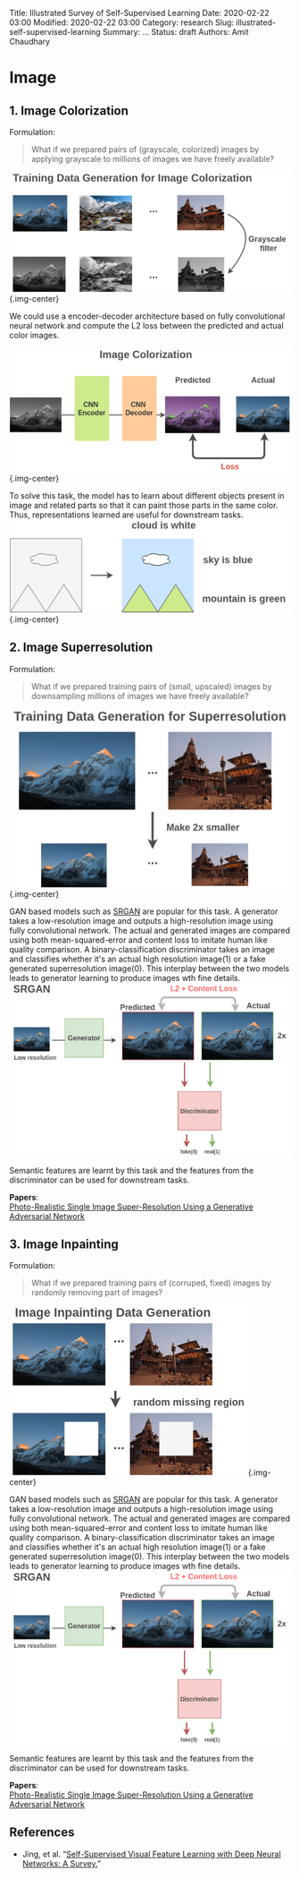 Title: Illustrated Survey of Self-Supervised Learning
Date: 2020-02-22 03:00
Modified: 2020-02-22 03:00
Category: research
Slug: illustrated-self-supervised-learning
Summary: ...
Status: draft
Authors: Amit Chaudhary

# Image  
## 1. **Image Colorization**
Formulation:   
> What if we prepared pairs of (grayscale, colorized) images by applying grayscale to millions of images we have freely available?  

![](/images/ss-colorization-data-gen.png){.img-center}  

We could use a encoder-decoder architecture based on fully convolutional neural network and compute the L2 loss between the predicted and actual color images.

![](/images/ss-image-colorization.png){.img-center}    

To solve this task, the model has to learn about different objects present in image and related parts so that it can paint those parts in the same color. Thus, representations learned are useful for downstream tasks.
![](/images/ss-colorization-learning.png){.img-center}  

## 2. **Image Superresolution**
Formulation:   
> What if we prepared training pairs of (small, upscaled) images by downsampling millions of images we have freely available?  

![](/images/ss-superresolution-training-gen.png){.img-center}  


GAN based models such as [SRGAN](https://arxiv.org/abs/1609.04802) are popular for this task. A generator takes a low-resolution image and outputs a high-resolution image using fully convolutional network. The actual and generated images are compared using both mean-squared-error and content loss to imitate human like quality comparison. A binary-classification discriminator takes an image and classifies whether it's an actual high resolution image(1) or a fake generated superresolution image(0). This interplay between the two models leads to generator learning to produce images wth fine details. 
![](/images/ss-srgan-architecture.png)

Semantic features are learnt by this task and the features from the discriminator can be used for downstream tasks.

**Papers**:  
[Photo-Realistic Single Image Super-Resolution Using a Generative Adversarial Network](https://arxiv.org/abs/1609.04802)


## 3. **Image Inpainting**
Formulation:   
> What if we prepared training pairs of (corruped, fixed) images by randomly removing part of images?  

![](/images/ss-image-inpainting-data-gen.png){.img-center}  


GAN based models such as [SRGAN](https://arxiv.org/abs/1609.04802) are popular for this task. A generator takes a low-resolution image and outputs a high-resolution image using fully convolutional network. The actual and generated images are compared using both mean-squared-error and content loss to imitate human like quality comparison. A binary-classification discriminator takes an image and classifies whether it's an actual high resolution image(1) or a fake generated superresolution image(0). This interplay between the two models leads to generator learning to produce images wth fine details. 
![](/images/ss-srgan-architecture.png)

Semantic features are learnt by this task and the features from the discriminator can be used for downstream tasks.

**Papers**:  
[Photo-Realistic Single Image Super-Resolution Using a Generative Adversarial Network](https://arxiv.org/abs/1609.04802)

## References
- Jing, et al. “[Self-Supervised Visual Feature Learning with Deep Neural Networks: A Survey.](https://arxiv.org/abs/1902.06162)”